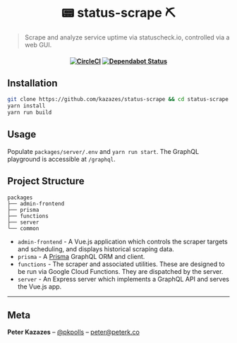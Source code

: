 <h1 align="center">
📟 status-scrape ⛏
</h1>

> Scrape and analyze service uptime via statuscheck.io, controlled via a web GUI.

<h4 align="center">

[![CircleCI](https://circleci.com/gh/kazazes/status-scrape.svg?style=shield&circle-token=89eb1acb780525c0aad93ed2ca7d0c34db9ec386&)](https://circleci.com/gh/kazazes/status-scrape)
[![Dependabot Status](https://api.dependabot.com/badges/status?host=github&repo=kazazes/status-scrape&identifier=150507884)](https://dependabot.com)

</span>

## Installation

```bash
git clone https://github.com/kazazes/status-scrape && cd status-scrape
yarn install
yarn run build
```

## Usage

Populate `packages/server/.env` and `yarn run start`. The GraphQL playground is accessible at `/graphql`.

## Project Structure

```
packages
├── admin-frontend
├── prisma
├── functions
├── server
└── common
```

- `admin-frontend` - A Vue.js application which controls the scraper targets and scheduling, and displays historical scraping data.
- `prisma` - A [Prisma](https://prisma.io) GraphQL ORM and client.
- `functions` - The scraper and associated utilities. These are designed to be run via Google Cloud Functions. They are dispatched by the server.
- `server` - An Express server which implements a GraphQL API and serves the Vue.js app.

---

## Meta

**Peter Kazazes** – [@pkpolls](https://twitter.com/pkpolls) – peter@peterk.co

